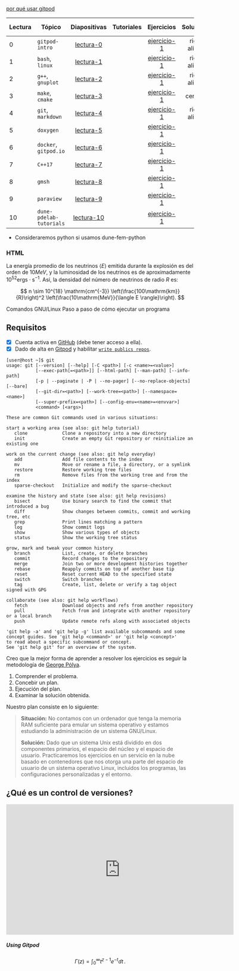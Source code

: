 [por qué usar gitpod]()

| Lectura | Tópico                  |    Diapositivas    |          Tutoriales           |     Ejercicios      |  Soluciones   | Lecturas sugereridas |
| ------- | ----------------------- | :----------------: | :---------------------------: | :-----------------: | :-----------: | -------------------: |
| 0       | `gitpod-intro`          | [lectura-0](.pdf)  | [](cpp-review-dune.github.io) | [ejercicio-1](.pdf) | right-aligned |                      |
| 1       | `bash`, `linux`         | [lectura-1](.pdf)  | [](cpp-review-dune.github.io) | [ejercicio-1](.pdf) | right-aligned |                      |
| 2       | `g++`, `gnuplot`        | [lectura-2](.pdf)  | [](cpp-review-dune.github.io) | [ejercicio-1](.pdf) | right-aligned |                      |
| 3       | `make`, `cmake`         | [lectura-3](.pdf)  | [](cpp-review-dune.github.io) | [ejercicio-1](.pdf) |   centered    |                      |
| 4       | `git`, `markdown`       | [lectura-4](.pdf)  | [](cpp-review-dune.github.io) | [ejercicio-1](.pdf) | right-aligned |                      |
| 5       | `doxygen`               | [lectura-5](.pdf)  | [](cpp-review-dune.github.io) | [ejercicio-1](.pdf) |               |                      |
| 6       | `docker`, `gitpod.io`   | [lectura-6](.pdf)  | [](cpp-review-dune.github.io) | [ejercicio-1](.pdf) |               |                      |
| 7       | `C++17`                 | [lectura-7](.pdf)  | [](cpp-review-dune.github.io) | [ejercicio-1](.pdf) |               |                      |
| 8       | `gmsh`                  | [lectura-8](.pdf)  | [](cpp-review-dune.github.io) | [ejercicio-1](.pdf) |               |                      |
| 9       | `paraview`              | [lectura-9](.pdf)  | [](cpp-review-dune.github.io) | [ejercicio-1](.pdf) |               |                      |
| 10      | `dune-pdelab-tutorials` | [lectura-10](.pdf) | [](cpp-review-dune.github.io) | [ejercicio-1](.pdf) |               |                      |

- Consideraremos python si usamos dune-fem-python

### HTML

La energía promedio de los neutrinos $\langle E \rangle$ emitida durante la explosión es del orden de $10MeV$, y la luminosidad de los neutrinos es de aproximadamente $10^{52}\mathrm{ergs\cdot s^{-1}}$.
Así, la densidad del número de neutrinos de radio $R$ es:

$$
n \sim  10^{18} \mathrm{cm^{-3}} \left(\frac{100\mathrm{km}}{R}\right)^2 \left(\frac{10\mathrm{MeV}}{\langle E \rangle}\right).
$$

Comandos GNU/Linux
Paso a paso de cómo ejecutar un programa

## Requisitos

- [x] Cuenta activa en [GitHub](http://github.com) (debe tener acceso a ella).
- [x] Dado de alta en [Gitpod](https://www.gitpod.io) y habilitar [`write publics repos`](https://gitpod.io/access-control).

```console
[user@host ~]$ git
usage: git [--version] [--help] [-C <path>] [-c <name>=<value>]
           [--exec-path[=<path>]] [--html-path] [--man-path] [--info-path]
           [-p | --paginate | -P | --no-pager] [--no-replace-objects] [--bare]
           [--git-dir=<path>] [--work-tree=<path>] [--namespace=<name>]
           [--super-prefix=<path>] [--config-env=<name>=<envvar>]
           <command> [<args>]

These are common Git commands used in various situations:

start a working area (see also: git help tutorial)
   clone             Clone a repository into a new directory
   init              Create an empty Git repository or reinitialize an existing one

work on the current change (see also: git help everyday)
   add               Add file contents to the index
   mv                Move or rename a file, a directory, or a symlink
   restore           Restore working tree files
   rm                Remove files from the working tree and from the index
   sparse-checkout   Initialize and modify the sparse-checkout

examine the history and state (see also: git help revisions)
   bisect            Use binary search to find the commit that introduced a bug
   diff              Show changes between commits, commit and working tree, etc
   grep              Print lines matching a pattern
   log               Show commit logs
   show              Show various types of objects
   status            Show the working tree status

grow, mark and tweak your common history
   branch            List, create, or delete branches
   commit            Record changes to the repository
   merge             Join two or more development histories together
   rebase            Reapply commits on top of another base tip
   reset             Reset current HEAD to the specified state
   switch            Switch branches
   tag               Create, list, delete or verify a tag object signed with GPG

collaborate (see also: git help workflows)
   fetch             Download objects and refs from another repository
   pull              Fetch from and integrate with another repository or a local branch
   push              Update remote refs along with associated objects

'git help -a' and 'git help -g' list available subcommands and some
concept guides. See 'git help <command>' or 'git help <concept>'
to read about a specific subcommand or concept.
See 'git help git' for an overview of the system.
```

Creo que la mejor forma de aprender a resolver los ejercicios es seguir la metodología de [George Pólya](https://de.wikipedia.org/wiki/George_P%C3%B3lya).

1. Comprender el problema.
2. Concebir un plan.
3. Ejecución del plan.
4. Examinar la solución obtenida.

Nuestro plan consiste en lo siguiente:

> **Situación:** No contamos con un ordenador que tenga la memoria RAM suficiente para emular un sistema operativo y estamos estudiando la administración de un sistema GNU/Linux.
>
> **Solución:** Dado que un sistema Unix está dividido en dos componentes primarios, el espacio del núcleo y el espacio de usuario. Practicaremos los ejercicios en un servicio en la nube basado en contenedores que nos otorga una parte del espacio de usuario de un sistema operativo Linux, incluidos los programas, las configuraciones personalizadas y el entorno.

## ¿Qué es un control de versiones?

<iframe width="610" height="350"
  sandbox="allow-same-origin allow-scripts allow-popups"
  src="https://diode.zone/videos/embed/338bd9ff-61fd-4152-b01b-7a41d88ed06c?title=0&warningTitle=0"
  frameborder="0" allowfullscreen>
</iframe>

##### Using Gitpod

$$
\Gamma(z) = \int_0^\infty t^{z-1}e^{-t}dt\,.
$$